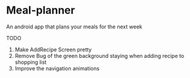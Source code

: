 # Meal-planner
An android app that plans your meals for the next week


TODO

1) Make AddRecipe Screen pretty
2) Remove Bug of the green background staying when adding recipe to shopping list
3) Improve the navigation animations

